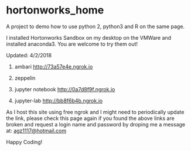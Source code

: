 
# hortonworks_home


A project to demo how to use python 2, python3 and R on the same page. 

I installed Hortonworks Sandbox on my desktop on the VMWare and installed anaconda3. You are welcome to try them out!


Updated: 4/2/2018

1) ambari 
http://73a57e4e.ngrok.io

2) zeppelin 


3) jupyter notebook
http://0a7d8f9f.ngrok.io

4) jupyter-lab 
http://bb8f6b4b.ngrok.io

As I host this site using free ngrok and I might need to periodically update the link, please check this page again if you found the above links are broken and request a login name and password by droping me a message at: agz1117@hotmail.com

Happy Coding!



